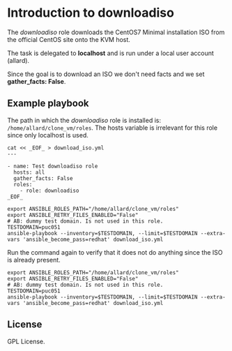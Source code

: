 # Introduction to downloadiso

The *downloadiso* role downloads the CentOS7 Minimal
installation ISO from the official CentOS site onto the KVM
host.

The task is delegated to **localhost** and is run under a
local user account (allard).

Since the goal is to download an ISO we don't need facts and
we set **gather_facts: False**.

## Example playbook

The path in which the *downloadiso* role is installed is:
`/home/allard/clone_vm/roles`. The hosts variable is
irrelevant for this role since only localhost is used.

```
cat << _EOF_ > download_iso.yml
---

- name: Test downloadiso role
  hosts: all
  gather_facts: False
  roles:
    - role: downloadiso
_EOF_

export ANSIBLE_ROLES_PATH="/home/allard/clone_vm/roles"
export ANSIBLE_RETRY_FILES_ENABLED="False"
# AB: dummy test domain. Is not used in this role.
TESTDOMAIN=puc051
ansible-playbook --inventory=$TESTDOMAIN, --limit=$TESTDOMAIN --extra-vars 'ansible_become_pass=redhat' download_iso.yml
```

Run the command again to verify that it does not do anything
since the ISO is already present.

```
export ANSIBLE_ROLES_PATH="/home/allard/clone_vm/roles"
export ANSIBLE_RETRY_FILES_ENABLED="False"
# AB: dummy test domain. Is not used in this role.
TESTDOMAIN=puc051
ansible-playbook --inventory=$TESTDOMAIN, --limit=$TESTDOMAIN --extra-vars 'ansible_become_pass=redhat' download_iso.yml
```

## License
GPL License.

